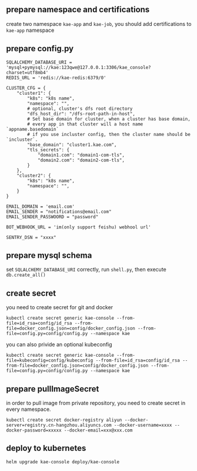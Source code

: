 ## prepare namespace and certifications
create two namespace `kae-app` and `kae-job`, you should add certifications to `kae-app` namespace

## prepare config.py

    SQLALCHEMY_DATABASE_URI = 'mysql+pymysql://kae:123qwe@127.0.0.1:3306/kae_console?charset=utf8mb4'
    REDIS_URL = 'redis://kae-redis:6379/0'

    CLUSTER_CFG = {
        "cluster1": {
            "k8s": "k8s name",
            "namespace": "",
            # optional, cluster's dfs root directory
            "dfs_host_dir": "/dfs-root-path-in-host",
            # Set base domain for cluster, when a cluster has base domain,
            # every app in that cluster will a host name `appname.basedomain`
            # if you use incluster config, then the cluster name should be `incluster`.
            "base_domain": "cluster1.kae.com",
            "tls_secrets": {
                "domain1.com": "domain1-com-tls",
                "domain2.com": "domain2-com-tls",
            }
        },
        "cluster2": {
            "k8s": "k8s name",
            "namespace": "",
        }
    }

    EMAIL_DOMAIN = 'email.com'
    EMAIL_SENDER = "notifications@email.com"
    EMAIL_SENDER_PASSWOORD = "password"

    BOT_WEBHOOK_URL = 'im(only support feishu) webhool url'

    SENTRY_DSN = "xxxx"

## prepare mysql schema
set `SQLALCHEMY_DATABASE_URI` correctly, run `shell.py`, then execute `db.create_all()`

## create secret
  you need to create secret for git and docker

    kubectl create secret generic kae-console --from-file=id_rsa=config/id_rsa --from-file=docker_config.json=config/docker_config.json --from-file=config.py=config/config.py --namespace kae

  you can also privide an optional kubeconfig

    kubectl create secret generic kae-console --from-file=kubeconfig=config/kubeconfig --from-file=id_rsa=config/id_rsa --from-file=docker_config.json=config/docker_config.json --from-file=config.py=config/config.py --namespace kae

## prepare pullImageSecret
 in order to pull image from private repository, you need to create secret in every namespace.

    kubectl create secret docker-registry aliyun --docker-server=registry.cn-hangzhou.aliyuncs.com --docker-username=xxxx --docker-password=xxxxx --docker-email=xxx@xxx.com

## deploy to kubernetes

    helm upgrade kae-console deploy/kae-console
